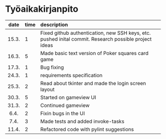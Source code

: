# Työaikakirjanpito

| date | time | description  |
| :----:|:-----| :-----|
| 15.3. | 1    | Fixed github authentication, new SSH keys, etc. pushed inital commit. Research possible project ideas  |
| 16.3. | 5    | Made basic text version of Poker squares card game |
| 17.3. | 1    | Bug fixing |
| 24.3. | 1    | requirements specification |
| 25.3. | 2    | Read about tkinter and made the login screen layout |
| 30.3. | 5    | Started on gameview UI
| 31.3. | 2    | Continued gameview
|  6.4. | 2    | Fixin bugs in the UI
|  7.4. | 3    | Made tests and added invoke-tasks
| 11.4. | 2    | Refactored code with pylint suggestions
